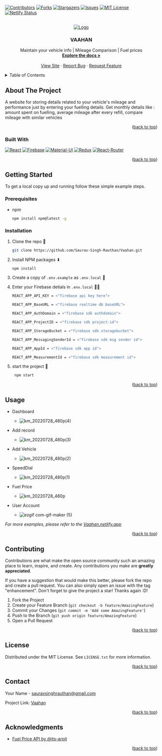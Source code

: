 <div id="top"></div>

[![Contributors][contributors-shield]][contributors-url]
[![Forks][forks-shield]][forks-url]
[![Stargazers][stars-shield]][stars-url]
[![Issues][issues-shield]][issues-url]
[![MIT License][license-shield]][license-url]
[![Netlify Status](https://api.netlify.com/api/v1/badges/a5fc05ff-75d2-4001-9b91-4ecda256e2d6/deploy-status)](https://app.netlify.com/sites/vaahan/deploys)



<!-- PROJECT LOGO -->
<br />
<div align="center">
  <a href="https://github.com/Saurav-Singh-Rauthan/Vaahan">
    <img src="https://user-images.githubusercontent.com/54982868/181566817-9418f2e9-57ea-45ae-930a-41f7bf878f9b.png" alt="Logo" width="fit-content" height="fit-content">

  </a>

<h3 align="center">VAAHAN</h3>

  <p align="center">
    Maintain your vehicle info | Mileage Comparison | Fuel prices
    <br />
    <a href="https://github.com/Saurav-Singh-Rauthan/Vaahan"><strong>Explore the docs »</strong></a>
    <br />
    <br />
    <a href="https://vaahan.netlify.app/">View Site</a>
    ·
    <a href="https://github.com/Saurav-Singh-Rauthan/Vaahan/issues">Report Bug</a>
    ·
    <a href="https://github.com/Saurav-Singh-Rauthan/Vaahan/issues">Request Feature</a>
  </p>
</div>



<!-- TABLE OF CONTENTS -->
<details>
  <summary>Table of Contents</summary>
  <ol>
    <li>
      <a href="#about-the-project">About The Project</a>
      <ul>
        <li><a href="#built-with">Built With</a></li>
      </ul>
    </li>
    <li>
      <a href="#getting-started">Getting Started</a>
      <ul>
        <li><a href="#prerequisites">Prerequisites</a></li>
        <li><a href="#installation">Installation</a></li>
      </ul>
    </li>
    <li><a href="#usage">Usage</a></li>
    <li><a href="#contributing">Contributing</a></li>
    <li><a href="#license">License</a></li>
    <li><a href="#contact">Contact</a></li>
    <li><a href="#acknowledgments">Acknowledgments</a></li>
  </ol>
</details>



<!-- ABOUT THE PROJECT -->
## About The Project

A website for storing details related to your vehicle's mileage and performance just by entering your fuelling details. Get monthly details like : amount spent on fuelling, average mileage after every refill, compare mileage with similar vehicles

<p align="right">(<a href="#top">back to top</a>)</p>



### Built With

[![React][React.js]][React-url]
[![Firebase][Firebase]][Firebase-url]
[![Material-UI][Material-UI]][MaterialUI-url]
[![Redux][Redux]][Redux-url]
[![React-Router][React-Router]][ReactRouter-url]

<p align="right">(<a href="#top">back to top</a>)</p>



<!-- GETTING STARTED -->
## Getting Started

To get a local copy up and running follow these simple example steps.

### Prerequisites

* npm
  ```sh
  npm install npm@latest -g
  ```

### Installation

1. Clone the repo 📓 
   ```sh
   git clone https://github.com/Saurav-Singh-Rauthan/Vaahan.git
   ```
2. Install NPM packages ⬇ 
   ```sh
   npm install
   ```
3. Create a copy of `.env.example` as `.env.local` 🏃 
4. Enter your Firebase detials in `.env.local` 👨‍💻 
   
    ```sh
    REACT_APP_API_KEY = <"firebase api key here">
    ```
    ```sh
    REACT_APP_BaseURL = <"firebase realtime db baseURL">
    ```
    ```sh
    REACT_APP_AuthDomain = <"firebase sdk authdomain">
    ```
    ```sh
    REACT_APP_ProjectID = <"firebase sdk project-id">
    ```
    ```sh
    REACT_APP_StorageBucket = <"firebase sdk storagebucket">
    ```
    ```sh
    REACT_APP_MessagingSenderId = <"firebase sdk msg sender id">
    ```
    ```sh
    REACT_APP_AppId = <"firebase sdk app id">
    ```
    ```sh
    REACT_APP_MeasurementId = <"firebase sdk measurement id">
    ```
5. start the project 🚀 
   ```sh
    npm start
    ``` 

<p align="right">(<a href="#top">back to top</a>)</p>



<!-- USAGE EXAMPLES -->
## Usage

- Dashboard
  - ![km_20220728_480p(4)](https://user-images.githubusercontent.com/54982868/181569354-2e95d92a-92df-4a90-a63c-11e0607147cb.gif)

- Add record
  - ![km_20220728_480p(3)](https://user-images.githubusercontent.com/54982868/181569294-55079231-68fb-428c-b548-5311b20b09e7.gif)
  
- Add Vehicle
  - ![km_20220728_480p(2)](https://user-images.githubusercontent.com/54982868/181569249-0a4ebe7c-5a7a-43ee-8835-7cb0453eca70.gif)
  
- SpeedDial
  - ![km_20220728_480p(1)](https://user-images.githubusercontent.com/54982868/181569180-87dc8381-7423-4046-be05-4a5d48b70d38.gif)

- Fuel Price
  - ![km_20220728_480p](https://user-images.githubusercontent.com/54982868/181569506-d2f36781-0f2f-4fff-95e1-5180de33ad65.gif)

- User Account
  - ![ezgif com-gif-maker (5)](https://user-images.githubusercontent.com/54982868/181570653-3c9fded5-3d75-4882-a401-ccf0af195bf3.gif)

_For more examples, please refer to the [Vaahan.netlify.app](https://vaahan.netlify.app)_

<p align="right">(<a href="#top">back to top</a>)</p>


<!-- CONTRIBUTING -->
## Contributing

Contributions are what make the open source community such an amazing place to learn, inspire, and create. Any contributions you make are **greatly appreciated**.

If you have a suggestion that would make this better, please fork the repo and create a pull request. You can also simply open an issue with the tag "enhancement".
Don't forget to give the project a star! Thanks again :D!

1. Fork the Project
2. Create your Feature Branch (`git checkout -b feature/AmazingFeature`)
3. Commit your Changes (`git commit -m 'Add some AmazingFeature'`)
4. Push to the Branch (`git push origin feature/AmazingFeature`)
5. Open a Pull Request

<p align="right">(<a href="#top">back to top</a>)</p>



<!-- LICENSE -->
## License

Distributed under the MIT License. See `LICENSE.txt` for more information.

<p align="right">(<a href="#top">back to top</a>)</p>



<!-- CONTACT -->
## Contact

Your Name - sauravsinghrauthan@gmail.com

Project Link: [Vaahan](https://github.com/Saurav-Singh-Rauthan/Vaahan)

<p align="right">(<a href="#top">back to top</a>)</p>



<!-- ACKNOWLEDGMENTS -->
## Acknowledgments

* [Fuel Price API by @its-arpit](https://github.com/its-arpit/fuel_price_api_india)

<p align="right">(<a href="#top">back to top</a>)</p>



<!-- MARKDOWN LINKS & IMAGES -->
<!-- https://www.markdownguide.org/basic-syntax/#reference-style-links -->
[contributors-shield]: https://img.shields.io/github/contributors/Saurav-Singh-Rauthan/Vaahan.svg?style=for-the-badge
[contributors-url]: https://github.com/Saurav-Singh-Rauthan/Vaahan/graphs/contributors
[forks-shield]: https://img.shields.io/github/forks/Saurav-Singh-Rauthan/Vaahan.svg?style=for-the-badge
[forks-url]: https://github.com/Saurav-Singh-Rauthan/Vaahan/network/members
[stars-shield]: https://img.shields.io/github/stars/Saurav-Singh-Rauthan/Vaahan.svg?style=for-the-badge
[stars-url]: https://github.com/Saurav-Singh-Rauthan/Vaahan/stargazers
[issues-shield]: https://img.shields.io/github/issues/Saurav-Singh-Rauthan/Vaahan.svg?style=for-the-badge
[issues-url]: https://github.com/Saurav-Singh-Rauthan/Vaahan/issues
[license-shield]: https://img.shields.io/github/license/Saurav-Singh-Rauthan/Vaahan.svg?style=for-the-badge
[license-url]: https://github.com/Saurav-Singh-Rauthan/Vaahan/blob/master/LICENSE.txt
[linkedin-shield]: https://img.shields.io/badge/-LinkedIn-black.svg?style=for-the-badge&logo=linkedin&colorB=555
[linkedin-url]: https://linkedin.com/in/linkedin_username
[product-screenshot]: images/screenshot.png
[Firebase]: https://img.shields.io/badge/-firebase-20232A?logo=firebase&style=for-the-badge
[Firebase-url]: https://firebase.google.com/
[React.js]: https://img.shields.io/badge/React-20232A?style=for-the-badge&logo=react&logoColor=61DAFB
[React-url]: https://reactjs.org/
[Material-UI]: https://img.shields.io/badge/-MUI-20232A?logo=MUI&style=for-the-badge
[MaterialUI-url]: https://mui.com/
[Redux]: https://img.shields.io/badge/-Redux-20232A?logo=Redux&style=for-the-badge
[Redux-url]: https://redux.js.org/
[React-router]: https://img.shields.io/badge/-React%20Router-20232A?logo=React-Router&style=for-the-badge
[ReactRouter-url]: https://reactrouter.com/

<!--Badge creator https://img.shields.io/badge/-Redux-20232A?logo=Redux&style=for-the-badge -->
